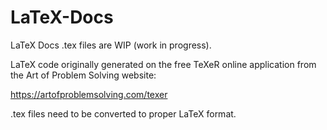 # LaTeX-Docs
LaTeX Docs
.tex files are WIP (work in progress).

LaTeX code originally generated on the free TeXeR online application from the Art of Problem Solving website:

https://artofproblemsolving.com/texer

.tex files need to be converted to proper LaTeX format.
